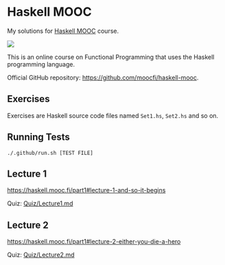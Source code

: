 # Haskell MOOC

My solutions for [Haskell MOOC](https://haskell.mooc.fi) course.

[![](https://github.com/asarkar/haskell-mooc/workflows/CI/badge.svg)](https://github.com/asarkar/haskell-mooc/actions)

This is an online course on Functional Programming that uses the Haskell programming language.

Official GitHub repository: https://github.com/moocfi/haskell-mooc.

## Exercises

Exercises are Haskell source code files named `Set1.hs`, `Set2.hs` and so on.

## Running Tests

```
./.github/run.sh [TEST FILE]
```

## Lecture 1

https://haskell.mooc.fi/part1#lecture-1-and-so-it-begins

Quiz: [Quiz/Lecture1.md](Quiz/Lecture1.md)

## Lecture 2

https://haskell.mooc.fi/part1#lecture-2-either-you-die-a-hero

Quiz: [Quiz/Lecture2.md](Quiz/Lecture2.md)
